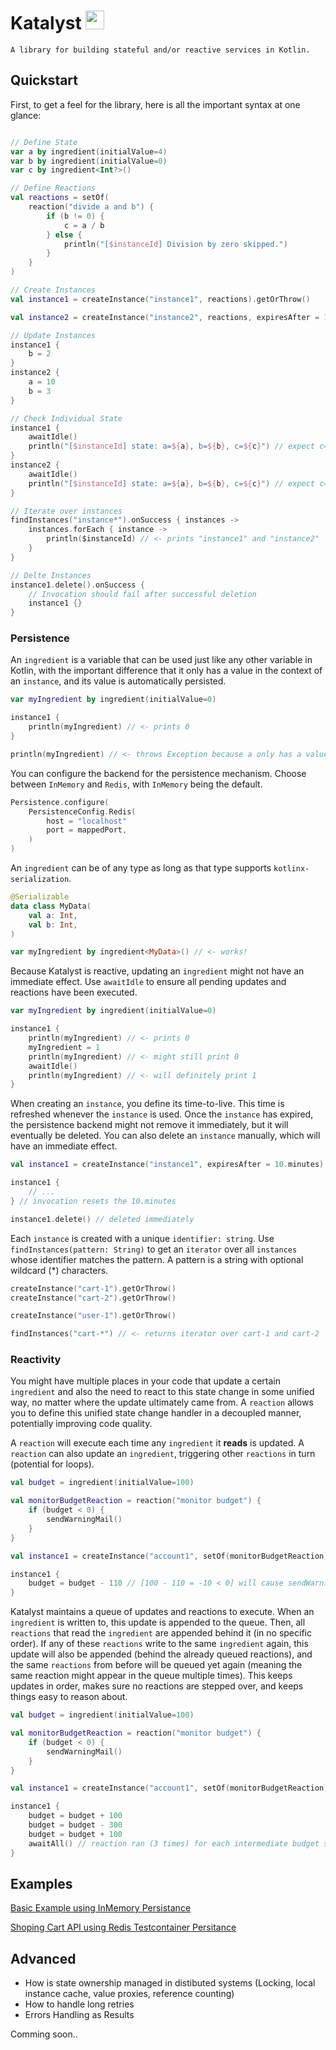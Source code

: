 # Katalyst <img src="https://github.com/user-attachments/assets/461a6e4b-aeaf-423c-811b-6c932e5d7abe" height="30px"/>

```
A library for building stateful and/or reactive services in Kotlin.
```

## Quickstart

First, to get a feel for the library, here is all the important syntax at one glance:

```Kotlin

// Define State
var a by ingredient(initialValue=4)
var b by ingredient(initialValue=0)
var c by ingredient<Int?>()

// Define Reactions
val reactions = setOf(
    reaction("divide a and b") {
        if (b != 0) {
            c = a / b
        } else {
            println("[$instanceId] Division by zero skipped.")
        }
    }
)

// Create Instances
val instance1 = createInstance("instance1", reactions).getOrThrow()

val instance2 = createInstance("instance2", reactions, expiresAfter = 10.minutes).getOrThrow()

// Update Instances
instance1 {
    b = 2
}
instance2 {
    a = 10
    b = 3
}

// Check Individual State
instance1 {
    awaitIdle()
    println("[$instanceId] state: a=${a}, b=${b}, c=${c}") // expect c=2
}
instance2 {
    awaitIdle()
    println("[$instanceId] state: a=${a}, b=${b}, c=${c}") // expect c=3
}

// Iterate over instances
findInstances("instance*").onSuccess { instances ->
    instances.forEach { instance ->
        println($instanceId) // <- prints "instance1" and "instance2"
    }
}

// Delte Instances
instance1.delete().onSuccess {
    // Invocation should fail after successful deletion
    instance1 {}
}
```

### Persistence

An `ingredient` is a variable that can be used just like any other variable in Kotlin, with the important difference that it only has a value in the context of an `instance`, and its value is automatically persisted.

```Kotlin
var myIngredient by ingredient(initialValue=0)

instance1 {
    println(myIngredient) // <- prints 0
}

println(myIngredient) // <- throws Exception because a only has a value in regard to a specific Instance
```

You can configure the backend for the persistence mechanism. Choose between `InMemory` and `Redis`, with `InMemory` being the default.

```Kotlin
Persistence.configure(
    PersistenceConfig.Redis(
        host = "localhost"
        port = mappedPort,
    )
)
```

An `ingredient` can be of any type as long as that type supports `kotlinx-serialization`.

```Kotlin
@Serializable
data class MyData(
    val a: Int,
    val b: Int,
)

var myIngredient by ingredient<MyData>() // <- works!
```

Because Katalyst is reactive, updating an `ingredient` might not have an immediate effect. Use `awaitIdle` to ensure all pending updates and reactions have been executed.

```Kotlin
var myIngredient by ingredient(initialValue=0)

instance1 {
    println(myIngredient) // <- prints 0
    myIngredient = 1
    println(myIngredient) // <- might still print 0
    awaitIdle()
    println(myIngredient) // <- will definitely print 1
}
```

When creating an `instance`, you define its time-to-live. This time is refreshed whenever the `instance` is used. Once the `instance` has expired, the persistence backend might not remove it immediately, but it will eventually be deleted. You can also delete an `instance` manually, which will have an immediate effect.

```Kotlin
val instance1 = createInstance("instance1", expiresAfter = 10.minutes).getOrThrow()

instance1 {
    // ...
} // invocation resets the 10.minutes

instance1.delete() // deleted immediately
```

Each `instance` is created with a unique `identifier: string`. Use `findInstances(pattern: String)` to get an `iterator` over all `instances` whose identifier matches the pattern. A pattern is a string with optional wildcard (*) characters.

```Kotlin
createInstance("cart-1").getOrThrow()
createInstance("cart-2").getOrThrow()

createInstance("user-1").getOrThrow()

findInstances("cart-*") // <- returns iterator over cart-1 and cart-2
```

### Reactivity

You might have multiple places in your code that update a certain `ingredient` and also the need to react to this state change in some unified way, no matter where the update ultimately came from. A `reaction` allows you to define this unified state change handler in a decoupled manner, potentially improving code quality.

A `reaction` will execute each time any `ingredient` it **reads** is updated. A `reaction` can also update an `ingredient`, triggering other `reactions` in turn (potential for loops).

```Kotlin
val budget = ingredient(initialValue=100)

val monitorBudgetReaction = reaction("monitor budget") {
    if (budget < 0) {
        sendWarningMail()
    }
}

val instance1 = createInstance("account1", setOf(monitorBudgetReaction)).getOrThrow()

instance1 {
    budget = budget - 110 // [100 - 110 = -10 < 0] will cause sendWarningMail() to execute
}
```

Katalyst maintains a queue of updates and reactions to execute. When an `ingredient` is written to, this update is appended to the queue. Then, all `reactions` that read the `ingredient` are appended behind it (in no specific order). If any of these `reactions` write to the same `ingredient` again, this update will also be appended (behind the already queued reactions), and the same `reactions` from before will be queued yet again (meaning the same reaction might appear in the queue multiple times). This keeps updates in order, makes sure no reactions are stepped over, and keeps things easy to reason about.

```Kotlin
val budget = ingredient(initialValue=100)

val monitorBudgetReaction = reaction("monitor budget") {
    if (budget < 0) {
        sendWarningMail()
    }
}

val instance1 = createInstance("account1", setOf(monitorBudgetReaction)).getOrThrow()

instance1 {
    budget = budget + 100
    budget = budget - 300
    budget = budget + 100
    awaitAll() // reaction ran (3 times) for each intermediate budget state (200, -100, 0)
}
```

## Examples

[Basic Example using InMemory Persistance](./src/main/kotlin/examples/quickstart/example.kt)

[Shoping Cart API using Redis Testcontainer Persitance](./src/main/kotlin/examples/shoppingCart/example.kt)

## Advanced

* How is state ownership managed in distibuted systems (Locking, local instance cache, value proxies, reference counting)
* How to handle long retries
* Errors Handling as Results

Comming soon..
